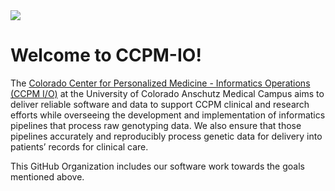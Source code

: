<img src="https://raw.githubusercontent.com/ccpm-io/.github/profile/images/cu-anschutz-medical-campus.svg?raw=true">

# Welcome to CCPM-IO!

The [Colorado Center for Personalized Medicine - Informatics Operations (CCPM I/O)](https://medschool.cuanschutz.edu/ccpm/infrastructure) at the University of Colorado Anschutz Medical Campus aims to deliver reliable software and data to support CCPM clinical and research efforts while overseeing the development and implementation of informatics pipelines that process raw genotyping data. We also ensure that those pipelines accurately and reproducibly process genetic data for delivery into patients’ records for clinical care.

This GitHub Organization includes our software work towards the goals mentioned above.
